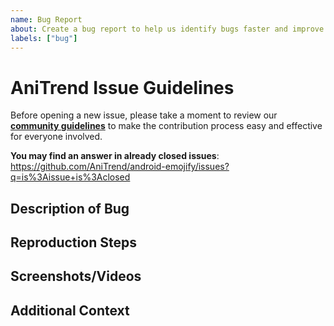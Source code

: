 ```yaml
---
name: Bug Report
about: Create a bug report to help us identify bugs faster and improve the application
labels: ["bug"]
---
```


# AniTrend Issue Guidelines

Before opening a new issue, please take a moment to review our [**community
guidelines**](https://github.com/AniTrend/android-emojify/blob/develop/CONTRIBUTING.md) to make the
contribution process easy and effective for everyone involved.

**You may find an answer in already closed issues**:
https://github.com/AniTrend/android-emojify/issues?q=is%3Aissue+is%3Aclosed

## Description of Bug

<!-- A clear and concise short description of what the bug is. Remember to include the library version if the bug is specific to a release -->

## Reproduction Steps

<!-- In detail, please explain how and what can be done to reproduce this bug. -->

## Screenshots/Videos

<!-- Screenshots or videos usually paint a better picture, if you have non please remove this heading -->

## Additional Context

<!--
Providing context helps us come up with a solution that is most useful in the real world, 
also include any logs if you have any in this section, if not please remove this section
-->

